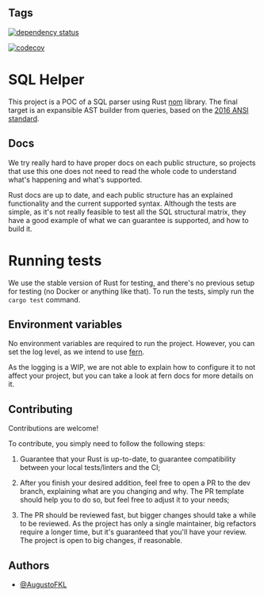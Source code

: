 
## Tags

[![dependency status](https://deps.rs/repo/github/AugustoFKL/sql-helper/status.svg)](https://deps.rs/repo/github/AugustoFKL/sql-helper)

[![codecov](https://codecov.io/gh/AugustoFKL/sql-helper/branch/dev/graph/badge.svg?token=2RE9YD6RQ6)](https://codecov.io/gh/AugustoFKL/sql-helper)


# SQL Helper

This project is a POC of a SQL parser using Rust [nom](https://github.com/Geal/nom)
library. The final target is an expansible AST builder from queries, based on the [2016
ANSI standard](https://jakewheat.github.io/sql-overview/sql-2016-foundation-grammar.html#_5_lexical_elements).


## Docs

We try really hard to have proper docs on each public structure, so projects that use
this one does not need to read the whole code to understand what's happening and what's
supported.

Rust docs are up to date, and each public structure has an explained functionality
and the current supported syntax. Although the tests are simple, as it's not really
feasible to test all the SQL structural matrix, they have a good example of what we
can guarantee is supported, and how to build it.

# Running tests

We use the stable version of Rust for testing, and there's no previous setup for
testing (no Docker or anything like that). To run the tests, simply run the `cargo test` command.





## Environment variables

No environment variables are required to run the project. However, you can set the log
level, as we intend to use [fern](https://docs.rs/fern/latest/fern).

As the logging is a WIP, we are not able to explain how to configure it to not affect
your project, but you can take a look at fern docs for more details on it.


## Contributing

Contributions are welcome!

To contribute, you simply need to follow the following steps:

1. Guarantee that your Rust is up-to-date, to guarantee compatibility between your
   local tests/linters and the CI;

2. After you finish your desired addition, feel free to open a PR to the dev branch,
   explaining what are you changing and why. The PR template should help you to do so,
   but feel free to adjust it to your needs;

3. The PR should be reviewed fast, but bigger changes should take a while to be
   reviewed. As the project has only a single maintainer, big refactors require a longer
   time, but it's guaranteed that you'll have your review. The project is open to big
   changes, if reasonable.

## Authors

- [@AugustoFKL](https://www.github.com/AugustoFKL)

